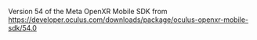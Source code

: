 Version 54 of the Meta OpenXR Mobile SDK from https://developer.oculus.com/downloads/package/oculus-openxr-mobile-sdk/54.0
